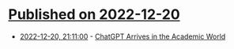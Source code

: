 # [Published on 2022-12-20](index.md)

* [2022-12-20, 21:11:00](https://soylentnews.org/article.pl?sid=22/12/19/1527216&from=rss) - [ChatGPT Arrives in the Academic World](https://soylentnews.org/article.pl?sid=22/12/19/1527216&from=rss)
